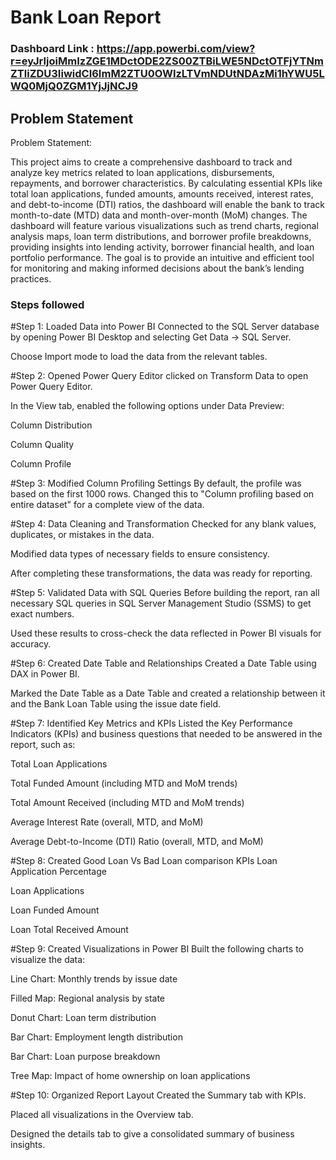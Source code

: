 # Bank Loan Report

### Dashboard Link : https://app.powerbi.com/view?r=eyJrIjoiMmIzZGE1MDctODE2ZS00ZTBiLWE5NDctOTFjYTNmZTliZDU3IiwidCI6ImM2ZTU0OWIzLTVmNDUtNDAzMi1hYWU5LWQ0MjQ0ZGM1YjJjNCJ9

## Problem Statement

Problem Statement:

This project aims to create a comprehensive dashboard to track and analyze key metrics related to loan applications, disbursements, repayments, and borrower characteristics. By calculating essential KPIs like total loan applications, funded amounts, amounts received, interest rates, and debt-to-income (DTI) ratios, the dashboard will enable the bank to track month-to-date (MTD) data and month-over-month (MoM) changes. The dashboard will feature various visualizations such as trend charts, regional analysis maps, loan term distributions, and borrower profile breakdowns, providing insights into lending activity, borrower financial health, and loan portfolio performance. The goal is to provide an intuitive and efficient tool for monitoring and making informed decisions about the bank’s lending practices.



### Steps followed 

#Step 1: Loaded Data into Power BI
Connected to the SQL Server database by opening Power BI Desktop and selecting Get Data → SQL Server.

Choose Import mode to load the data from the relevant tables.


#Step 2: Opened Power Query Editor
clicked on Transform Data to open Power Query Editor.

In the View tab, enabled the following options under Data Preview:

Column Distribution

Column Quality

Column Profile

#Step 3: Modified Column Profiling Settings
By default, the profile was based on the first 1000 rows. Changed this to "Column profiling based on entire dataset" for a complete view of the data.

#Step 4: Data Cleaning and Transformation
Checked for any blank values, duplicates, or mistakes in the data.

Modified data types of necessary fields to ensure consistency.

After completing these transformations, the data was ready for reporting.

#Step 5: Validated Data with SQL Queries
Before building the report, ran all necessary SQL queries in SQL Server Management Studio (SSMS) to get exact numbers.

Used these results to cross-check the data reflected in Power BI visuals for accuracy.

#Step 6: Created Date Table and Relationships
Created a Date Table using DAX in Power BI.

Marked the Date Table as a Date Table and created a relationship between it and the Bank Loan Table using the issue date field.


#Step 7: Identified Key Metrics and KPIs
Listed the Key Performance Indicators (KPIs) and business questions that needed to be answered in the report, such as:

Total Loan Applications

Total Funded Amount (including MTD and MoM trends)

Total Amount Received (including MTD and MoM trends)

Average Interest Rate (overall, MTD, and MoM)

Average Debt-to-Income (DTI) Ratio (overall, MTD, and MoM)

#Step 8: Created Good Loan Vs Bad Loan comparison KPIs
Loan Application Percentage
 
Loan Applications

Loan Funded Amount

Loan Total Received Amount

#Step 9: Created Visualizations in Power BI
Built the following charts to visualize the data:

Line Chart: Monthly trends by issue date

Filled Map: Regional analysis by state

Donut Chart: Loan term distribution

Bar Chart: Employment length distribution

Bar Chart: Loan purpose breakdown

Tree Map: Impact of home ownership on loan applications


#Step 10: Organized Report Layout
Created the Summary tab with KPIs.

Placed all visualizations in the Overview tab.

Designed the details tab to give a consolidated summary of business insights.
